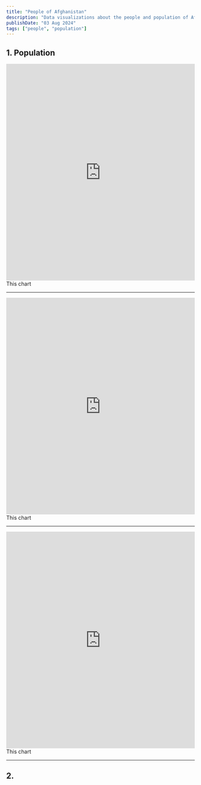 ```yaml
---
title: "People of Afghanistan"
description: "Data visualizations about the people and population of Afghanistan"
publishDate: "03 Aug 2024"
tags: ["people", "population"]
---
```



## 1. Population

<iframe title="2021 provincial population estimates for Afghanistan" aria-label="Map" id="datawrapper-chart-ZbXsJ" src="https://datawrapper.dwcdn.net/ZbXsJ/1/" scrolling="no" frameborder="0" style="width: 0; min-width: 100% !important; border: none;" height="579" data-external="1"></iframe><script type="text/javascript">!function(){"use strict";window.addEventListener("message",(function(a){if(void 0!==a.data["datawrapper-height"]){var e=document.querySelectorAll("iframe");for(var t in a.data["datawrapper-height"])for(var r=0;r<e.length;r++)if(e[r].contentWindow===a.source){var i=a.data["datawrapper-height"][t]+"px";e[r].style.height=i}}}))}();
</script>
<br />
This chart

---

<iframe title="2021 female population estimates by province" aria-label="Map" id="datawrapper-chart-d4KQ4" src="https://datawrapper.dwcdn.net/d4KQ4/1/" scrolling="no" frameborder="0" style="width: 0; min-width: 100% !important; border: none;" height="579" data-external="1"></iframe><script type="text/javascript">!function(){"use strict";window.addEventListener("message",(function(a){if(void 0!==a.data["datawrapper-height"]){var e=document.querySelectorAll("iframe");for(var t in a.data["datawrapper-height"])for(var r=0;r<e.length;r++)if(e[r].contentWindow===a.source){var i=a.data["datawrapper-height"][t]+"px";e[r].style.height=i}}}))}();
</script>
<br />
This chart

---

<iframe title="2021 male population estimates by province" aria-label="Map" id="datawrapper-chart-q4hsj" src="https://datawrapper.dwcdn.net/q4hsj/1/" scrolling="no" frameborder="0" style="width: 0; min-width: 100% !important; border: none;" height="579" data-external="1"></iframe><script type="text/javascript">!function(){"use strict";window.addEventListener("message",(function(a){if(void 0!==a.data["datawrapper-height"]){var e=document.querySelectorAll("iframe");for(var t in a.data["datawrapper-height"])for(var r=0;r<e.length;r++)if(e[r].contentWindow===a.source){var i=a.data["datawrapper-height"][t]+"px";e[r].style.height=i}}}))}();
</script>
<br />
This chart

---

## 2. 
